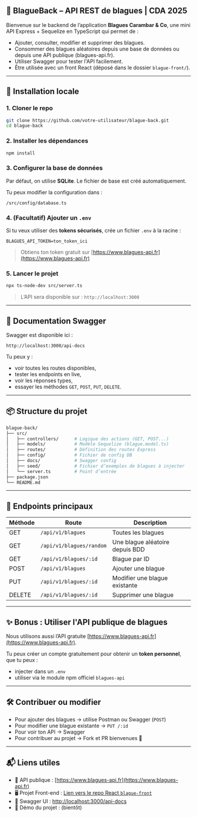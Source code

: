 ## 🧠 BlagueBack – API REST de blagues | CDA 2025

Bienvenue sur le backend de l’application **Blagues Carambar & Co**, une mini API Express + Sequelize en TypeScript qui permet de :

* Ajouter, consulter, modifier et supprimer des blagues.
* Consommer des blagues aléatoires depuis une base de données ou depuis une API publique (blagues-api.fr).
* Utiliser Swagger pour tester l'API facilement.
* Être utilisée avec un front React (déposé dans le dossier `blague-front/`).

---

## 🚀 Installation locale

### 1. Cloner le repo

```bash
git clone https://github.com/votre-utilisateur/blague-back.git
cd blague-back
```

### 2. Installer les dépendances

```bash
npm install
```

### 3. Configurer la base de données

Par défaut, on utilise **SQLite**. Le fichier de base est créé automatiquement.

Tu peux modifier la configuration dans :

```
/src/config/database.ts
```

### 4. (Facultatif) Ajouter un `.env`

Si tu veux utiliser des **tokens sécurisés**, crée un fichier `.env` à la racine :

```env
BLAGUES_API_TOKEN=ton_token_ici
```

> Obtiens ton token gratuit sur [https://www.blagues-api.fr](https://www.blagues-api.fr)

### 5. Lancer le projet

```bash
npx ts-node-dev src/server.ts
```

> L’API sera disponible sur : `http://localhost:3000`

---

## 📖 Documentation Swagger

Swagger est disponible ici :

```
http://localhost:3000/api-docs
```

Tu peux y :

* voir toutes les routes disponibles,
* tester les endpoints en live,
* voir les réponses types,
* essayer les méthodes `GET`, `POST`, `PUT`, `DELETE`.

---

## 📦 Structure du projet

```bash
blague-back/
├── src/
│   ├── controllers/      # Logique des actions (GET, POST...)
│   ├── models/           # Modèle Sequelize (blague.model.ts)
│   ├── routes/           # Définition des routes Express
│   ├── config/           # Fichier de config DB
│   ├── docs/             # Swagger config
│   ├── seed/             # Fichier d’exemples de blagues à injecter
│   └── server.ts         # Point d’entrée
├── package.json
└── README.md
```

---

## 🔌 Endpoints principaux

| Méthode | Route                    | Description                     |
| ------- | ------------------------ | ------------------------------- |
| GET     | `/api/v1/blagues`        | Toutes les blagues              |
| GET     | `/api/v1/blagues/random` | Une blague aléatoire depuis BDD |
| GET     | `/api/v1/blagues/:id`    | Blague par ID                   |
| POST    | `/api/v1/blagues`        | Ajouter une blague              |
| PUT     | `/api/v1/blagues/:id`    | Modifier une blague existante   |
| DELETE  | `/api/v1/blagues/:id`    | Supprimer une blague            |

---

## ✨ Bonus : Utiliser l'API publique de blagues

Nous utilisons aussi l’API gratuite [https://www.blagues-api.fr](https://www.blagues-api.fr).

Tu peux créer un compte gratuitement pour obtenir un **token personnel**, que tu peux :

* injecter dans un `.env`
* utiliser via le module npm officiel `blagues-api`

---

## 🛠 Contribuer ou modifier

* Pour ajouter des blagues → utilise Postman ou Swagger (`POST`)
* Pour modifier une blague existante → `PUT /:id`
* Pour voir ton API → Swagger
* Pour contribuer au projet → Fork et PR bienvenues 🙌

---

## 📬 Liens utiles

* 🧠 API publique : [https://www.blagues-api.fr](https://www.blagues-api.fr)
* 🖥️ Projet Front-end : [Lien vers le repo React `blague-front`](https://github.com/...)
* 💢 Swagger UI : [http://localhost:3000/api-docs](http://localhost:3000/api-docs)
* 📁 Démo du projet : (bientôt)
